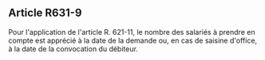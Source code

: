 Article R631-9
----
Pour l'application de l'article R. 621-11, le nombre des salariés à prendre en
compte est apprécié à la date de la demande ou, en cas de saisine d'office, à la
date de la convocation du débiteur.
